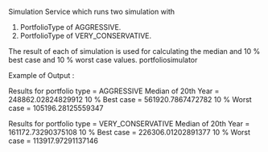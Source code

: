 Simulation Service which runs two simulation with

1. PortfolioType of AGGRESSIVE.
2. PortfolioType of VERY_CONSERVATIVE.

The result of each of simulation is used for calculating the median and 10 %
best case and 10 % worst case values. portfoliosimulator



Example of Output : 

Results for portfolio type = AGGRESSIVE
Median of 20th Year = 248862.02824829912
10 % Best case = 561920.7867472782
10 % Worst case = 105196.28125559347

Results for portfolio type = VERY_CONSERVATIVE
Median of 20th Year = 161172.73290375108
10 % Best case = 226306.01202891377
10 % Worst case = 113917.97291137146

